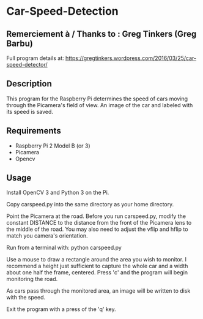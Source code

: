 # Car-Speed-Detection

## Remerciement à / Thanks to : Greg Tinkers (Greg Barbu)

Full program details at: https://gregtinkers.wordpress.com/2016/03/25/car-speed-detector/

## Description

This program for the Raspberry Pi determines the speed of cars moving through the Picamera's field of view. An image of the car and labeled with its speed is saved.

## Requirements

- Raspberry Pi 2 Model B (or 3)
- Picamera
- Opencv

## Usage

Install OpenCV 3 and Python 3 on the Pi.

Copy carspeed.py into the same directory as your home directory.

Point the Picamera at the road. Before you run carspeed.py, modify the constant DISTANCE to the distance from the front of the Picamera lens to the middle of the road. You may also need to adjust the vflip and hflip to match you camera's orientation.

Run from a terminal with:
python carspeed.py

Use a mouse to draw a rectangle around the area you wish to monitor. I recommend a height just sufficient to capture the whole car and a width about one half the frame, centered. Press 'c' and the program will begin monitoring the road.

As cars pass through the monitored area, an image will be written to disk with the speed.

Exit the program with a press of the 'q' key.
